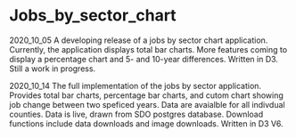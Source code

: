 # Jobs_by_sector_chart
2020_10_05 A developing release of a jobs by sector chart application.  
Currently, the application displays total bar charts.  More features coming to display a percentage chart and 5- and 10-year differences.
Written in D3.  Still a work in progress.

2020_10_14  The full implementation of the jobs by sector application.
Provides total bar charts, percentage bar charts, and cutom chart showing job change between two speficed years.
Data are avaialble for all indivdual counties.  Data is live, drawn from SDO postgres database.
Download functions include data downloads and image downloads.
Written in D3 V6.
